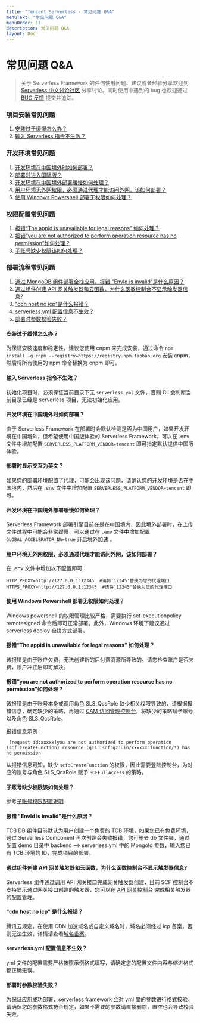 ```yaml
---
title: "Tencent Serverless - 常见问题 Q&A"
menuText: "常见问题 Q&A"
menuOrder: 11
description: 常见问题 Q&A
layout: Doc
---
```


# 常见问题 Q&A

> 关于 Serverless Framework 的任何使用问题、建议或者经验分享欢迎到 [Serverless 中文讨论社区](https://github.com/serverless/serverless-tencent/discussions) 分享讨论。同时使用中遇到的 bug 也欢迎通过 [BUG 反馈](https://github.com/serverless/serverless-tencent/issues/new/choose) 提交并追踪。

### 项目安装常见问题

1. [安装过于缓慢怎么办？](#install-1)
2. [输入 Serverless 指令不生效？](#install-2)

### 开发环境常见问题

1. [开发环境在中国境外时如何部署？](#1)
2. [部署时进入国际版？](#2)
3. [开发环境在中国境外部署缓慢如何处理？](#3)
4. [用户环境无外网权限，必须通过代理才能访问外网，该如何部署？](#4)
5. [使用 Windows Powershell 部署无权限如何处理？](#5)

### 权限配置常见问题

1. [报错“The appid is unavailable for legal reasons” 如何处理？](#cre-1)
2. [报错“you are not authorized to perform operation resource has no permission”如何处理？](#cre-2)
3. [子账号缺少权限该如何处理？](#cre-3)

### 部署流程常见问题

1. [通过 MongoDB 组件部署全栈应用，报错 "EnvId is invalid"是什么原因？](#deploy-1)
2. [通过组件创建 API 网关触发器和云函数，为什么函数控制台不显示触发器信息?](#deploy-2)
3. ["cdn host no icp"是什么报错？](#deploy-3)
4. [serverless.yml 配置信息不生效？](#deploy-4)
5. [部署时参数校验失败？](#deploy-5)

<span id="install-1"></span>

#### 安装过于缓慢怎么办？

为保证安装速度和稳定性，建议您使用 cnpm 来完成安装，通过命令 `npm install -g cnpm --registry=https://registry.npm.taobao.org` 安装 cnpm，然后将所有使用的 npm 命令替换为 cnpm 即可。

<span id="install-2"></span>

#### 输入 Serverless 指令不生效？

初始化项目时，必须保证当前目录下无 `serverless.yml` 文件，否则 Cli 会判断当前目录已经是 serverless 项目，无法初始化应用。

<span id="1"></span>

#### 开发环境在中国境外时如何部署？

由于 Serverless Framework 在部署时会默认检测是否为中国用户，如果开发环境在中国境外，但希望使用中国版体验的 Serverless Framework，可以在 .env 文件中增加配置 `SERVERLESS_PLATFORM_VENDOR=tencent` 即可指定默认提供中国版体验。

<span id="2"></span>

#### 部署时显示交互为英文？

如果您的部署环境配置了代理，可能会出现该问题，请确认您的开发环境是否在中国境内，然后在 .env 文件中增加配置 `SERVERLESS_PLATFORM_VENDOR=tencent` 即可。

<span id="3"></span>

#### 开发环境在中国境外部署缓慢如何处理？

Serverless Framework 部署引擎目前在是在中国境内，因此境外部署时，在上传文件过程中可能会非常缓慢，可以通过在 `.env` 文件中增加配置 `GLOBAL_ACCELERATOR_NA=true` 开启境外加速 。

<span id="4"></span>

#### 用户环境无外网权限，必须通过代理才能访问外网，该如何部署？

在 .env 文件中增加以下配置即可：

```
HTTP_PROXY=http://127.0.0.1:12345  #请将'12345'替换为您的代理端口
HTTPS_PROXY=http://127.0.0.1:12345  #请将'12345'替换为您的代理端口
```

<span id="5"></span>

#### 使用 Windows Powershell 部署无权限如何处理？

Windows powershell 的权限管理比较严格，需要执行 set-executionpolicy remotesigned 命令后即可正常部署。此外，Windows 环境下建议通过 serverless deploy 全拼方式部署。

<span id="cre-1"></span>

#### 报错“The appid is unavailable for legal reasons” 如何处理？

该报错是由于账户欠费，无法创建新的后付费资源所导致的。请您检查账户是否欠费，账户冲正后即可解决。

<span id="cre-2"></span>

#### 报错“you are not authorized to perform operation resource has no permission”如何处理？

该报错是由于账号本身或调用角色 SLS_QcsRole 缺少相关权限导致的，请根据报错信息，确定缺少的策略，再通过 [CAM 访问管理控制台](https://console.cloud.tencent.com/cam)，将缺少的策略赋予账号以及角色 SLS_QcsRole。

报错信息示例：

```
 [request id:xxxxx]you are not authorized to perform operation (scf:CreateFunction) resource (qcs::scf:gz:uin/xxxxxx:function/*) has no permission
```

从报错信息可知，缺少 `scf:CreateFunction` 的权限，因此需要登陆控制台，为对应的账号与角色 SLS_QcsRole 赋予 `SCFFullAccess` 的策略。

<span id="cre-3"></span>

#### 子账号缺少权限该如何处理？

参考[子账号权限配置说明](https://github.com/AprilJC/Serverless-Framework-Docs/blob/main/docs/%E5%BF%AB%E9%80%9F%E5%85%A5%E9%97%A8/%E6%9D%83%E9%99%90%E9%85%8D%E7%BD%AE%E8%AF%B4%E6%98%8E.md#%E5%AD%90%E8%B4%A6%E5%8F%B7%E6%9D%83%E9%99%90%E9%85%8D%E7%BD%AE)

<span id="deploy-1"></span>

#### 报错 "EnvId is invalid"是什么原因？

TCB DB 组件目前默认为用户创建一个免费的 TCB 环境，如果您已有免费环境，通过 Serverless Component 再次创建会失败报错，您可删去 db 文件夹，通过配置 demo 目录中 backend --> serverless.yml 中的 MongoId 参数，输入您已有 TCB 环境的 ID，完成项目的部署。

<span id="deploy-2"></span>

#### 通过组件创建 API 网关触发器和云函数，为什么函数控制台不显示触发器信息?

Serverless 组件通过调用 API 网关接口完成网关触发器创建，目前 SCF 控制台不支持显示通过网关接口创建的触发器，您可以在 [API 网关控制台](https://console.cloud.tencent.com/apigateway/index) 完成相关触发器的配置管理。

<span id="deploy-3"></span>

#### "cdn host no icp" 是什么报错？

腾讯云规定，在使用 CDN 加速域名或自定义域名时，域名必须经过 icp 备案，否则无法生效，详情请查看[域名备案](https://cloud.tencent.com/document/product/243/37402)。

<span id="deploy-4"></span>

#### serverless.yml 配置信息不生效？

yml 文件的配置需要严格按照示例格式填写，请确定您的配置文件内容与缩进格式都正确无误。

<span id="deploy-5"></span>

#### 部署时参数校验失败？

为保证应用成功部署，serverless framework 会对 yml 里的参数进行格式校验，请确保您的参数格式符合规定，如果不需要的参数请直接删除，置空也会导致校验失败。

<!-- TODO: 整理QA问题
## 常见问题

- 问题 1：输入 `serverless` 时没有默认弹出中文引导。
  解决方案： 在 .env 文件中增加配置 SERVERLESS_PLATFORM_VENDOR=tencent 即可。
- 问题 2：在境外网络环境，输入 `sls deploy` 后部署十分缓慢。
  解决方案：在 .env 文件中增加配置 `GLOBAL_ACCELERATOR_NA=true` 则开启境外加速 。
- 问题 3：输入 `sls deploy` 后部署报网络错误。
  解决方案：在 .env 文件中增加以下代理配置。
  ```
  HTTP_PROXY=http://127.0.0.1:12345 #请将'12345'替换为您的代理端口
  HTTPS_PROXY=http://127.0.0.1:12345 #请将'12345'替换为您的代理端口
  ```
  -->
